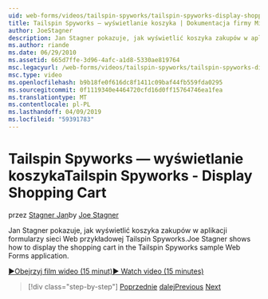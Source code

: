 ```yaml
---
uid: web-forms/videos/tailspin-spyworks/tailspin-spyworks-display-shopping-cart
title: Tailspin Spyworks — wyświetlanie koszyka | Dokumentacja firmy Microsoft
author: JoeStagner
description: Jan Stagner pokazuje, jak wyświetlić koszyka zakupów w aplikacji formularzy sieci Web przykładowej Tailspin Spyworks.
ms.author: riande
ms.date: 06/29/2010
ms.assetid: 665d7ffe-3d96-4afc-a1d8-5330ae819764
msc.legacyurl: /web-forms/videos/tailspin-spyworks/tailspin-spyworks-display-shopping-cart
msc.type: video
ms.openlocfilehash: b9b18fe0f616dc8f1411c09baf44fb559fda0295
ms.sourcegitcommit: 0f1119340e4464720cfd16d0ff15764746ea1fea
ms.translationtype: MT
ms.contentlocale: pl-PL
ms.lasthandoff: 04/09/2019
ms.locfileid: "59391783"
---
```

# <a name="tailspin-spyworks---display-shopping-cart"></a><span data-ttu-id="312af-103">Tailspin Spyworks — wyświetlanie koszyka</span><span class="sxs-lookup"><span data-stu-id="312af-103">Tailspin Spyworks - Display Shopping Cart</span></span>

<span data-ttu-id="312af-104">przez [Stagner Jan](https://github.com/JoeStagner)</span><span class="sxs-lookup"><span data-stu-id="312af-104">by [Joe Stagner](https://github.com/JoeStagner)</span></span>

<span data-ttu-id="312af-105">Jan Stagner pokazuje, jak wyświetlić koszyka zakupów w aplikacji formularzy sieci Web przykładowej Tailspin Spyworks.</span><span class="sxs-lookup"><span data-stu-id="312af-105">Joe Stagner shows how to display the shopping cart in the Tailspin Spyworks sample Web Forms application.</span></span>

[<span data-ttu-id="312af-106">&#9654;Obejrzyj film wideo (15 minut)</span><span class="sxs-lookup"><span data-stu-id="312af-106">&#9654; Watch video (15 minutes)</span></span>](https://channel9.msdn.com/Blogs/ASP-NET-Site-Videos/tailspin-spyworks-display-shopping-cart)

> [!div class="step-by-step"]
> <span data-ttu-id="312af-107">[Poprzednie](tailspin-spyworks-adding-items-to-the-shopping-cart.md)
> [dalej](tailspin-spyworks-update-the-shopping-cart.md)</span><span class="sxs-lookup"><span data-stu-id="312af-107">[Previous](tailspin-spyworks-adding-items-to-the-shopping-cart.md)
[Next](tailspin-spyworks-update-the-shopping-cart.md)</span></span>
